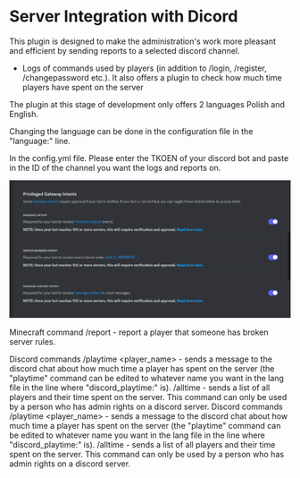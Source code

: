 # Server Integration with Dicord
This plugin is designed to make the administration's work more pleasant and efficient by sending reports to a selected discord channel.
- Logs of commands used by players (in addition to /login, /register, /changepassword etc.).
It also offers a plugin to check how much time players have spent on the server

 

 

The plugin at this stage of development only offers 2 languages Polish and English.

Changing the language can be done in the configuration file in the "language:" line.

 

In the config.yml file.
Please enter the TKOEN of your discord bot and paste in the ID of the channel you want the logs and reports on.

![Discord options](https://github.com/karpik122/ServerIntegrationwithDicord/blob/master/Discord.png)

Minecraft command
/report <player> <content> - report a player that someone has broken server rules.

 

Discord commands
/playtime <player_name> - sends a message to the discord chat about how much time a player has spent on the server (the "playtime" command can be edited to whatever name you want in the lang file in the line where "discord_playtime:" is).
/alltime - sends a list of all players and their time spent on the server. This command can only be used by a person who has admin rights on a discord server.
Discord commands
/playtime <player_name> - sends a message to the discord chat about how much time a player has spent on the server (the "playtime" command can be edited to whatever name you want in the lang file in the line where "discord_playtime:" is).
/alltime - sends a list of all players and their time spent on the server. This command can only be used by a person who has admin rights on a discord server.
